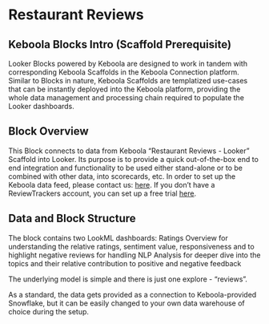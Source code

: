 # Restaurant Reviews

## Keboola Blocks Intro (Scaffold Prerequisite)
Looker Blocks powered by Keboola are designed to work in tandem with corresponding Keboola Scaffolds in the Keboola Connection platform. Similar to Blocks in nature, Keboola Scaffolds are templatized use-cases that can be instantly deployed into the Keboola platform, providing the whole data management and processing chain required to populate the Looker dashboards.

## Block Overview
This Block connects to data from Keboola “Restaurant Reviews - Looker” Scaffold into Looker. Its purpose is to provide a quick out-of-the-box end to end integration and functionality to be used either stand-alone or to be combined with other data, into scorecards, etc. In order to set up the Keboola data feed, please contact us: [here](https://get.keboola.com/lookerblocks?block=rt_hospitality). If you don’t have a ReviewTrackers account, you can set up a free trial [here](https://www.reviewtrackers.com/request-demo/?utm_source=keboola&utm_medium=affiliate&utm_campaign=trial_link).

## Data and Block Structure
The block contains two LookML dashboards:
Ratings Overview for understanding the relative ratings, sentiment value, responsiveness and to highlight negative reviews for handling
NLP Analysis for deeper dive into the topics and their relative contribution to positive and negative feedback

The underlying model is simple and there is just one explore - “reviews”.

As a standard, the data gets provided as a connection to Keboola-provided Snowflake, but it can be easily changed to your own data warehouse of choice during the setup.
